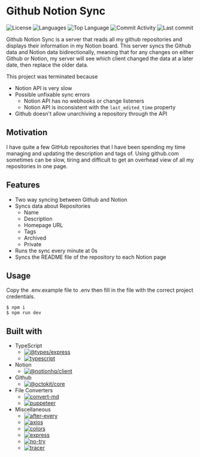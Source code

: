 # Github Notion Sync

![License](https://img.shields.io/github/license/zS1L3NT/ts-github-notion-sync?style=for-the-badge) ![Languages](https://img.shields.io/github/languages/count/zS1L3NT/ts-github-notion-sync?style=for-the-badge) ![Top Language](https://img.shields.io/github/languages/top/zS1L3NT/ts-github-notion-sync?style=for-the-badge) ![Commit Activity](https://img.shields.io/github/commit-activity/y/zS1L3NT/ts-github-notion-sync?style=for-the-badge) ![Last commit](https://img.shields.io/github/last-commit/zS1L3NT/ts-github-notion-sync?style=for-the-badge)

Github Notion Sync is a server that reads all my github repositories and displays their information in my Notion board. This server syncs the Github data and Notion data bidirectionally, meaning that for any changes on either Github or Notion, my server will see which client changed the data at a later date, then replace the older data.

This project was terminated because

-   Notion API is very slow
-   Possible unfixable sync errors
    -   Notion API has no webhooks or change listeners
    -   Notion API is inconsistent with the `last_edited_time` property
-   Github doesn't allow unarchiving a repository through the API

## Motivation

I have quite a few GitHub repositories that I have been spending my time managing and updating the description and tags of. Using github.com sometimes can be slow, tiring and difficult to get an overhead view of all my repositories in one page.

## Features

-   Two way syncing between Github and Notion
-   Syncs data about Repositories
    -   Name
    -   Description
    -   Homepage URL
    -   Tags
    -   Archived
    -   Private
-   Runs the sync every minute at 0s
-   Syncs the README file of the repository to each Notion page

## Usage

Copy the .env.example file to .env then fill in the file with the correct project credentials.

```
$ npm i
$ npm run dev
```

## Built with

-   TypeScript
    -   [![@types/express](https://img.shields.io/github/package-json/dependency-version/zS1L3NT/ts-github-notion-sync/dev/@types/express?style=flat-square)](https://npmjs.com/package/@types/express)
    -   [![typescript](https://img.shields.io/github/package-json/dependency-version/zS1L3NT/ts-github-notion-sync/dev/typescript?style=flat-square)](https://npmjs.com/package/typescript)
-   Notion
    -   [![@notionhq/client](https://img.shields.io/github/package-json/dependency-version/zS1L3NT/ts-github-notion-sync/@notionhq/client?style=flat-square)](https://npmjs.com/package/@notionhq/client)
-   Github
    -   [![@octokit/core](https://img.shields.io/github/package-json/dependency-version/zS1L3NT/ts-github-notion-sync/@octokit/core?style=flat-square)](https://npmjs.com/package/@octokit/core)
-   File Converters
    -   [![convert-md](https://img.shields.io/github/package-json/dependency-version/zS1L3NT/ts-github-notion-sync/convert-md?style=flat-square)](https://npmjs.com/package/convert-md)
    -   [![puppeteer](https://img.shields.io/github/package-json/dependency-version/zS1L3NT/ts-github-notion-sync/puppeteer?style=flat-square)](https://npmjs.com/package/puppeteer)
-   Miscellaneous
    -   [![after-every](https://img.shields.io/github/package-json/dependency-version/zS1L3NT/ts-github-notion-sync/after-every?style=flat-square)](https://npmjs.com/package/after-every)
    -   [![axios](https://img.shields.io/github/package-json/dependency-version/zS1L3NT/ts-github-notion-sync/axios?style=flat-square)](https://npmjs.com/package/axios)
    -   [![colors](https://img.shields.io/github/package-json/dependency-version/zS1L3NT/ts-github-notion-sync/colors?style=flat-square)](https://npmjs.com/package/colors)
    -   [![express](https://img.shields.io/github/package-json/dependency-version/zS1L3NT/ts-github-notion-sync/express?style=flat-square)](https://npmjs.com/package/express)
    -   [![no-try](https://img.shields.io/github/package-json/dependency-version/zS1L3NT/ts-github-notion-sync/no-try?style=flat-square)](https://npmjs.com/package/no-try)
    -   [![tracer](https://img.shields.io/github/package-json/dependency-version/zS1L3NT/ts-github-notion-sync/tracer?style=flat-square)](https://npmjs.com/package/tracer)

